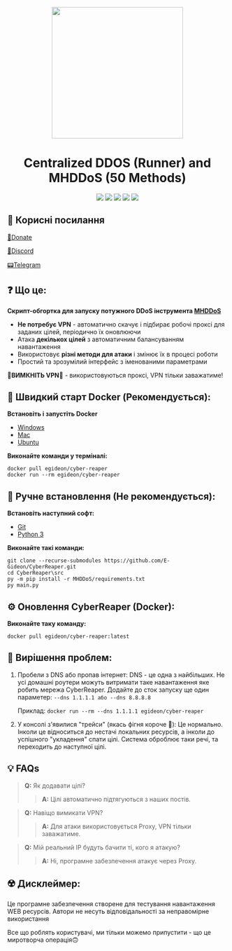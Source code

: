 <p align="center">
  <img src="https://freesvg.org/img/grim-reaper.png" width="300">
</p>

<h1 align="center">
  Centralized DDOS (Runner) and MHDDoS (50 Methods)
</h1>

<p align="center">
  <img src="https://img.shields.io/discord/947778619718119434?label=Discord Online&style=for-the-badge">
  <img src="https://img.shields.io/github/last-commit/E-Gideon/CyberReaper?style=for-the-badge">
  <img src="https://img.shields.io/docker/automated/egideon/cyber-reaper?style=for-the-badge">
  <img src="https://img.shields.io/docker/image-size/egideon/cyber-reaper/latest?label=Docker Size&style=for-the-badge">
  <img src="https://img.shields.io/github/repo-size/E-Gideon/CyberReaper?style=for-the-badge">
</p>

## 👀 Корисні посилання
[💸Donate](https://cyberspace.diaka.ua/project)

[👾Discord](https://discord.gg/cyberspace-ua)

[📟Telegram](https://t.me/CyberSpace_UA)

## ❓ Що це:

**Скрипт-обгортка для запуску потужного DDoS інструмента [MHDDoS](https://github.com/MHProDev/MHDDoS)**

- **Не потребує VPN** - автоматично скачує і підбирає робочі проксі для заданих цілей, періодично їх оновлюючи
- Атака **декількох цілей** з автоматичним балансуванням навантаження
- Використовує **різні методи для атаки** і змінює їх в процесі роботи
- Простий та зрозумілий інтерфейс з іменованими параметрами

**🚨ВИМКНІТЬ VPN🚨** - використовуються проксі, VPN тільки заважатиме!

  
## 🚀 Швидкий старт Docker (Рекомендується):

**Встановіть і запустіть Docker**
- [Windows](https://docs.docker.com/desktop/windows/install/)
- [Mac](https://docs.docker.com/desktop/mac/install/)
- [Ubuntu](https://docs.docker.com/engine/install/ubuntu/)

**Виконайте команди у терміналі:**
```
docker pull egideon/cyber-reaper
docker run --rm egideon/cyber-reaper
```

## 🔩 Ручне встановлення (Не рекомендується):
**Встановіть наступний софт:**
- [Git](https://git-scm.com/downloads)
- [Python 3](https://www.python.org/downloads/)

**Виконайте такі команди:**
```
git clone --recurse-submodules https://github.com/E-Gideon/CyberReaper.git
cd CyberReaper\src
py -m pip install -r MHDDoS/requirements.txt
py main.py
```

## ⚙️ Оновлення CyberReaper (Docker):
**Виконайте таку команду:**
```
docker pull egideon/cyber-reaper:latest
```

## 🧭 Вирішення проблем:
1. Пробели з DNS або пропав інтернет: DNS - це одна з найбільших. Не усі домашні роутери можуть витримати таке навантаження яке робить мережа CyberReaper. Додайте до сток запуску ще один параметер: ```--dns 1.1.1.1 або --dns 8.8.8.8```

    Приклад: ```docker run --rm --dns 1.1.1.1 egideon/cyber-reaper```

2. У консолі з'явилися "трейси" (якась фігня короче 🤔): Це нормально. Інколи це відноситься до нестачі локальних ресурсів, а інколи до успішного "укладення" спати цілі. Система оброблює таки речі, та переходить до наступної цілі.


## 💡 FAQs
> **Q:** Як додавати цілі?
>> **A:** Цілі автоматично підтягуються з наших постів.

>**Q:** Навіщо вимикати VPN?
>>**A:** Для атаки використовується Proxy, VPN тільки заважатиме.

>**Q:** Мій реальний IP будуть бачити ті, кого я атакую?
>>**A:** Ні, програмне забезпечення атакує через Proxy.

## ☢️ Дисклеймер:
Це програмне забезпечення створене для тестування навантаження WEB ресурсів. Автори не несуть відповідальності за неправомірне використання

Все що роблять користувачі, ми тільки можемо припустити - що це миротворча операція🙃

